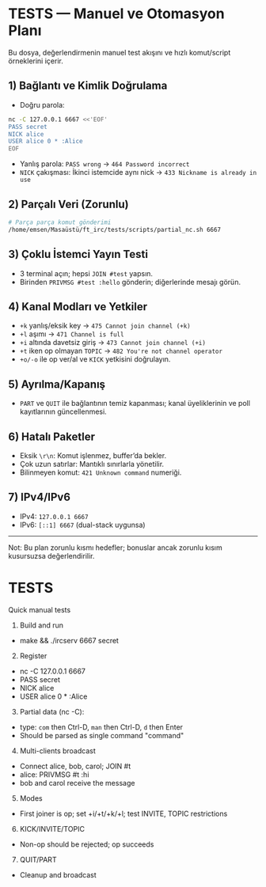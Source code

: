 # TESTS — Manuel ve Otomasyon Planı

Bu dosya, değerlendirmenin manuel test akışını ve hızlı komut/script örneklerini içerir.

## 1) Bağlantı ve Kimlik Doğrulama

- Doğru parola:
```bash
nc -C 127.0.0.1 6667 <<'EOF'
PASS secret
NICK alice
USER alice 0 * :Alice
EOF
```
- Yanlış parola: `PASS wrong` → `464 Password incorrect`
- `NICK` çakışması: İkinci istemcide aynı nick → `433 Nickname is already in use`

## 2) Parçalı Veri (Zorunlu)

```bash
# Parça parça komut gönderimi
/home/emsen/Masaüstü/ft_irc/tests/scripts/partial_nc.sh 6667
```

## 3) Çoklu İstemci Yayın Testi

- 3 terminal açın; hepsi `JOIN #test` yapsın.
- Birinden `PRIVMSG #test :hello` gönderin; diğerlerinde mesajı görün.

## 4) Kanal Modları ve Yetkiler

- `+k` yanlış/eksik key → `475 Cannot join channel (+k)`
- `+l` aşımı → `471 Channel is full`
- `+i` altında davetsiz giriş → `473 Cannot join channel (+i)`
- `+t` iken op olmayan `TOPIC` → `482 You're not channel operator`
- `+o/-o` ile op ver/al ve `KICK` yetkisini doğrulayın.

## 5) Ayrılma/Kapanış

- `PART` ve `QUIT` ile bağlantının temiz kapanması; kanal üyeliklerinin ve poll kayıtlarının güncellenmesi.

## 6) Hatalı Paketler

- Eksik `\r\n`: Komut işlenmez, buffer’da bekler.
- Çok uzun satırlar: Mantıklı sınırlarla yönetilir.
- Bilinmeyen komut: `421 Unknown command` numeriği.

## 7) IPv4/IPv6

- IPv4: `127.0.0.1 6667`
- IPv6: `[::1] 6667` (dual-stack uygunsa)

---
Not: Bu plan zorunlu kısmı hedefler; bonuslar ancak zorunlu kısım kusursuzsa değerlendirilir.
# TESTS

Quick manual tests

1) Build and run
- make && ./ircserv 6667 secret

2) Register
- nc -C 127.0.0.1 6667
- PASS secret
- NICK alice
- USER alice 0 * :Alice

3) Partial data (nc -C):
- type: `com` then Ctrl-D, `man` then Ctrl-D, `d` then Enter
- Should be parsed as single command "command"

4) Multi-clients broadcast
- Connect alice, bob, carol; JOIN #t
- alice: PRIVMSG #t :hi
- bob and carol receive the message

5) Modes
- First joiner is op; set +i/+t/+k/+l; test INVITE, TOPIC restrictions

6) KICK/INVITE/TOPIC
- Non-op should be rejected; op succeeds

7) QUIT/PART
- Cleanup and broadcast
